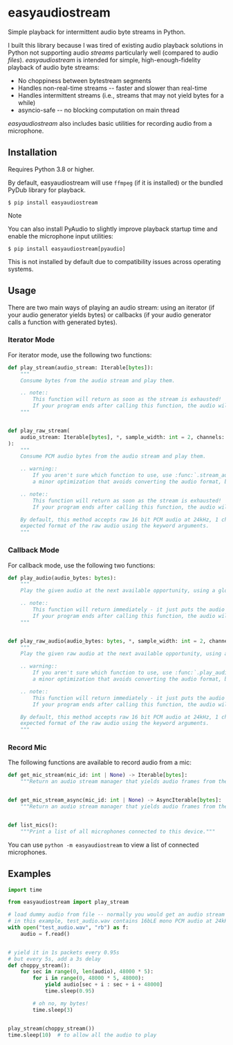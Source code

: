 # easyaudiostream

Simple playback for intermittent audio byte streams in Python.

I built this library because I was tired of existing audio playback solutions in Python not supporting audio *streams*
particularly well (compared to audio *files*). *easyaudiostream* is intended for simple, high-enough-fidelity playback
of audio byte streams:

- No choppiness between bytestream segments
- Handles non-real-time streams -- faster and slower than real-time
- Handles intermittent streams (i.e., streams that may not yield bytes for a while)
- asyncio-safe -- no blocking computation on main thread

_easyaudiostream_ also includes basic utilities for recording audio from a microphone.

## Installation

Requires Python 3.8 or higher.

By default, easyaudiostream will use `ffmpeg` (if it is installed) or the bundled PyDub library for playback.

```shell
$ pip install easyaudiostream
```

> [!NOTE]
> You can also install PyAudio to slightly improve playback startup time and enable the microphone input utilities:
>
> ```shell
> $ pip install easyaudiostream[pyaudio]
> ```
>
> This is not installed by default due to compatibility issues across operating systems.

## Usage

There are two main ways of playing an audio stream: using an iterator (if your audio generator yields bytes) or
callbacks (if your audio generator calls a function with generated bytes).

### Iterator Mode

For iterator mode, use the following two functions:

```python
def play_stream(audio_stream: Iterable[bytes]):
    """
    Consume bytes from the audio stream and play them.

    .. note::
        This function will return as soon as the stream is exhausted!
        If your program ends after calling this function, the audio will not play - you might need to ``sleep(...)``.
    """


def play_raw_stream(
    audio_stream: Iterable[bytes], *, sample_width: int = 2, channels: int = 1, frame_rate: int = 24000
):
    """
    Consume PCM audio bytes from the audio stream and play them.

    .. warning::
        If you aren't sure which function to use, use :func:`.stream_audio` instead! Playing raw audio bytes is
        a minor optimization that avoids converting the audio format, but requires a specific input format.

    .. note::
        This function will return as soon as the stream is exhausted!
        If your program ends after calling this function, the audio will not play - you might need to ``sleep(...)``.

    By default, this method accepts raw 16 bit PCM audio at 24kHz, 1 channel, little-endian. You can control the
    expected format of the raw audio using the keyword arguments.
    """

```

### Callback Mode

For callback mode, use the following two functions:

```python
def play_audio(audio_bytes: bytes):
    """
    Play the given audio at the next available opportunity, using a global audio queue.

    .. note::
        This function will return immediately - it just puts the audio on a queue!
        If your program ends after calling this function, the audio will not play - you might need to ``sleep(...)``.
    """


def play_raw_audio(audio_bytes: bytes, *, sample_width: int = 2, channels: int = 1, frame_rate: int = 24000):
    """
    Play the given raw audio at the next available opportunity, using a global audio queue.

    .. warning::
        If you aren't sure which function to use, use :func:`.play_audio` instead! Playing raw audio bytes is
        a minor optimization that avoids converting the audio format, but requires a specific input format.

    .. note::
        This function will return immediately - it just puts the audio on a queue!
        If your program ends after calling this function, the audio will not play - you might need to ``sleep(...)``.

    By default, this method accepts raw 16 bit PCM audio at 24kHz, 1 channel, little-endian. You can control the
    expected format of the raw audio using the keyword arguments.
    """
```

### Record Mic

The following functions are available to record audio from a mic:

```python
def get_mic_stream(mic_id: int | None) -> Iterable[bytes]:
    """Return an audio stream manager that yields audio frames from the given mic."""


def get_mic_stream_async(mic_id: int | None) -> AsyncIterable[bytes]:
    """Return an audio stream manager that yields audio frames from the given mic."""


def list_mics():
    """Print a list of all microphones connected to this device."""
```

You can use `python -m easyaudiostream` to view a list of connected microphones.

## Examples

```python
import time

from easyaudiostream import play_stream

# load dummy audio from file -- normally you would get an audio stream from somewhere else
# in this example, test_audio.wav contains 16bLE mono PCM audio at 24kHz
with open("test_audio.wav", "rb") as f:
    audio = f.read()


# yield it in 1s packets every 0.95s
# but every 5s, add a 3s delay
def choppy_stream():
    for sec in range(0, len(audio), 48000 * 5):
        for i in range(0, 48000 * 5, 48000):
            yield audio[sec + i : sec + i + 48000]
            time.sleep(0.95)

        # oh no, my bytes!
        time.sleep(3)


play_stream(choppy_stream())
time.sleep(10)  # to allow all the audio to play

```
